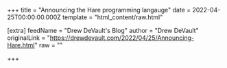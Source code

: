 
+++
title = "Announcing the Hare programming langauge"
date = 2022-04-25T00:00:00.000Z
template = "html_content/raw.html"

[extra]
feedName = "Drew DeVault's Blog"
author = "Drew DeVault"
originalLink = "https://drewdevault.com/2022/04/25/Announcing-Hare.html"
raw = ""

+++

